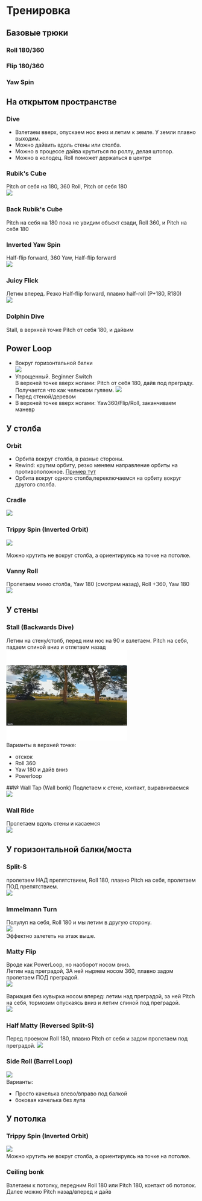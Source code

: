 # Тренировка

## Базовые трюки
### Roll 180/360  

### Flip 180/360  

### Yaw Spin  


## На открытом пространстве

### Dive
- Взлетаем вверх, опускаем нос вниз и летим к земле. У земли плавно выходим.   
- Можно дайвить вдоль стены или столба.   
- Можно в процессе дайва крутиться по роллу, делая штопор.  
- Можно в колодец. Roll поможет держаться в центре


### Rubik's Cube
Pitch от себя на 180, 360 Roll, Pitch от себя 180  
![](https://prowhooper.com/wp-content/uploads/2023/12/1000036117.gif)

### Back Rubik's Cube
Pitch на себя на 180 пока не увидим объект сзади, Roll 360, и Pitch на себя 180  

### Inverted Yaw Spin
Half-flip forward, 360 Yaw, Half-flip forward  
![](https://prowhooper.com/wp-content/uploads/2023/12/1000036107-1.gif)  

### Juicy Flick
Летим вперед. Резко Half-flip forward, плавно half-roll (P+180, R180)  
![](https://prowhooper.com/wp-content/uploads/2023/12/1000036113.gif)

### Dolphin Dive
Stall, в верхней точке Pitch от себя 180, и дайвим


## Power Loop
- Вокруг горизонтальной балки  
![](https://prowhooper.com/wp-content/uploads/2023/12/1000036039.gif)  
- Упрощенный. Beginner Switch  
В верхней точке вверх ногами: Pitch от себя 180, дайв под преграду. Получается что как челноком гуляем.
![](https://prowhooper.com/wp-content/uploads/2024/05/1000043083.webp)  
- Перед стеной/деревом  
- В верхней точке вверх ногами: Yaw360/Flip/Roll, заканчиваем маневр   


## У столба

### Orbit
- Орбита вокруг столба, в разные стороны.  
- Rewind: крутим орбиту, резко меняем направление орбиты на противоположное. [Пример тут](https://www.youtube.com/watch?v=Ov_zztsRmUk)  
- Орбита вокруг одного столба,переключаемся на орбиту вокруг другого столба.
### Cradle
![](https://prowhooper.com/wp-content/uploads/2023/12/1000036050.gif)

### Trippy Spin (Inverted Orbit)
![](https://prowhooper.com/wp-content/uploads/2024/03/1000040862.gif)  

Можно крутить не вокруг столба, а ориентируясь на точке на потолке.
  
### Vanny Roll
Пролетаем мимо столба, Yaw 180 (смотрим назад), Roll +360, Yaw 180  
![](https://prowhooper.com/wp-content/uploads/2023/12/1000036119.gif)


## У стены

### Stall (Backwards Dive)
Летим на стену/столб, перед ним нос на 90 и взлетаем. Pitch на себя, падаем спиной вниз и отлетаем назад  
![](Trick_Stall.gif)  
Варианты в верхней точке:  
- отскок
- Roll 360
- Yaw 180 и дайв вниз
- Powerloop

##№ Wall Tap (Wall bonk)
Подлетаем к стене, контакт, выравниваемся  
![](https://prowhooper.com/wp-content/uploads/2023/12/1000036169.gif)

### Wall Ride
Пролетаем вдоль стены и касаемся   
![](https://prowhooper.com/wp-content/uploads/2023/12/1000036076.gif)

## У горизонтальной балки/моста

### Split-S
пролетаем НАД препятствием, Roll 180, плавно Pitch на себя, пролетаем ПОД препятствием.  
![](https://prowhooper.com/wp-content/uploads/2023/12/1000036098.gif)

### Immelmann Turn
Полулуп на себя, Roll 180 и мы летим в другую сторону.  
![](https://prowhooper.com/wp-content/uploads/2023/12/1000036040.gif)  
Эффектно залететь на этаж выше.

### Matty Flip
Вроде как PowerLoop, но наоборот носом вниз.  
Летим над преградой, ЗА ней ныряем носом 360, плавно задом пролетаем ПОД преградой.  
![](https://prowhooper.com/wp-content/uploads/2023/12/1000036187.gif)  

Вариация без кувырка носом вперед: летим над преградой, за ней Pitch на себя, тормозим опускаясь вниз и летим спиной под преградой.   
![](https://prowhooper.com/wp-content/uploads/2023/12/1000036045.gif)

### Half Matty (Reversed Split-S)
Перед проемом Roll 180, плавно Pitch от себя и задом пролетаем под преградой.
![](https://prowhooper.com/wp-content/uploads/2024/02/1000039645.gif)

### Side Roll (Barrel Loop)
![](https://prowhooper.com/wp-content/uploads/2024/03/1000040855.gif)  
Варианты: 
- Просто качелька влево/вправо под балкой  
- боковая качелька без лупа


## У потолка

### Trippy Spin (Inverted Orbit)
![](https://prowhooper.com/wp-content/uploads/2024/03/1000040862.gif)  
Можно крутить не вокруг столба, а ориентируясь на точке на потолке.

### Ceiling bonk
Взлетаем к потолку, передним Roll 180 или Pitch 180, контакт об потолок.   
Далее можно Pitch назад/вперед и дайв

